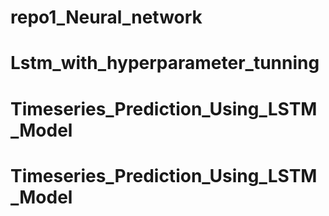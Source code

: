# repo1_Neural_network
# Lstm_with_hyperparameter_tunning
# Timeseries_Prediction_Using_LSTM_Model
# Timeseries_Prediction_Using_LSTM_Model
